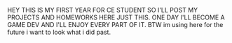 HEY THIS IS MY FIRST YEAR FOR CE STUDENT SO I'LL POST MY PROJECTS AND HOMEWORKS HERE JUST THIS. ONE DAY I'LL BECOME A GAME DEV AND I'LL ENJOY EVERY PART OF IT.
BTW im using here for the future i want to look what i did past.

